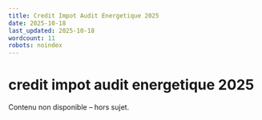 ```yaml
---
title: Credit Impot Audit Energetique 2025
date: 2025-10-18
last_updated: 2025-10-18
wordcount: 11
robots: noindex
---
```


# credit impot audit energetique 2025

Contenu non disponible – hors sujet.